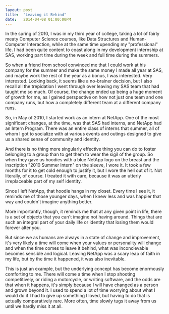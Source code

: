 ```yaml
---
layout: post
title:  "Leaving it Behind"
date:   2014-04-08 01:00:00PM
---
```


In the spring of 2010, I was in my third year of college, taking a lot of fairly meaty Computer Science courses, like Data Structures and Human-Computer Interaction, while at the same time upending my "professional" life. I had been quite content to coast along in my development internship at SAS, working part time during the week and full time during the summers. 

So when a friend from school convinced me that I could work at his company for the summer and make the same money I made all year at SAS, and maybe work the rest of the year as a bonus, I was interested. Very interested. Looking back, it seems like a no-brainer decision, but I also recall all the trepidation I went through over leaving my SAS team that had taught me so much. Of course, the change ended up being a huge moment of growth for me, as I gained perspective on how not just one team and one company runs, but how a completely different team at a different company runs.

So, in May of 2010, I started work as an intern at NetApp. One of the most significant changes, at the time, was that SAS had interns, and NetApp had an Intern Program. There was an entire class of interns that summer, all of whom I got to socialize with at various events and outings designed to give us a shared sense of community and identity. 

And there is no thing more singularly effective thing you can do to foster belonging to a group than to get them to wear the sigil of the group. So when they gave us hoodies with a blue NetApp logo on the breast and the inscription "2010 Summer Intern" on the sleeve, I wore it. It took a few months for it to get cold enough to justify it, but I wore the hell out of it. Not literally, of course. I treated it with care, because it was an utterly irreplaceable part of my self identity. 

Since I left NetApp, that hoodie hangs in my closet. Every time I see it, it reminds me of those younger days, when I knew less and was happier that way and couldn't imagine anything better.

More importantly, though, it reminds me that at any given point in life, there is a set of objects that you can't imagine not having around. Things that are such an integral part of your daily life or identity that losing them would forever alter you. 

But since we as humans are always in a state of change and improvement, it's very likely a time will come when your values or personality will change and when the time comes to leave it behind, what was inconcievable becomes sensible and logical. Leaving NetApp was a scary leap of faith in my life, but by the time it happened, it was also inevitable. 

This is just an example, but the underlying concept has become enormously comforting to me. There will come a time when I stop shooting competitively, or riding a motorcycle, or writing software, and the odds are that when it happens, it's simply because I will have changed as a person and grown beyond it. I used to spend a lot of time worrying about what I would do if I had to give up something I loved, but having to do that is actually comparatively rare. More often, time slowly tugs it away from us until we hardly miss it at all.